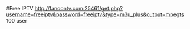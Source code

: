 #Free IPTV 
http://fanoontv.com:25461/get.php?username=freeiptv&password=freeiptv&type=m3u_plus&output=mpegts
100 user
